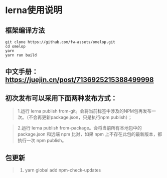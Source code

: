 # lerna使用说明

## 框架编译方法
```
git clone https://github.com/fw-assets/omelop.git
cd omelop
yarn
yarn run build
```

## 中文手册：https://juejin.cn/post/7136925215388499998
## 初次发布可以采用下面两种发布方式：

 > 1.运行 lerna publish from-git。会将当前标签中涉及的NPM包再发布一次。（不会再更新package.json，只是执行npm publish）；

 > 2.运行 lerna publish from-package。会将当前所有本地包中的 package.json 和远端 npm 比对，如果 npm 上不存在此包的最新版本，都执行一次 npm publish。

 ## 包更新
 > 1. yarn global add npm-check-updates
 

